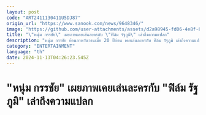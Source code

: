 ```yaml
---
layout: post
code: "ART2411130411U5DJ87"
origin_url: "https://www.sanook.com/news/9648346/"
image: "https://github.com/user-attachments/assets/d2a98945-fd06-4e8f-8ad5-563308428e5a"
title: "\"หนุ่ม กรรชัย\" เผยภาพเคยเล่นละครกับ \"ฟิล์ม รัฐภูมิ\" เล่าถึงความแปลก"
description: "หนุ่ม กรรชัย ย้อนภาพวันวานเมื่อ 20 ปีก่อน เคยเล่นละครกับ ฟิล์ม รัฐภูมิ เล่าถึงความแปลก"
category: "ENTERTAINMENT"
language: "th"
date: 2024-11-13T04:26:23.545Z
---
```


# "หนุ่ม กรรชัย" เผยภาพเคยเล่นละครกับ "ฟิล์ม รัฐภูมิ" เล่าถึงความแปลก